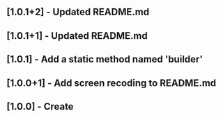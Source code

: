 ## [1.0.1+2] - Updated README.md

## [1.0.1+1] - Updated README.md

## [1.0.1] - Add a static method named 'builder'

## [1.0.0+1] - Add screen recoding to README.md

## [1.0.0] - Create
